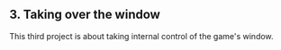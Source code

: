## 3. Taking over the window
This third project is about taking internal control of the game's window.